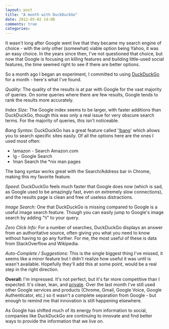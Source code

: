 ```yaml
---
layout: post
title: "A month with DuckDuckGo"
date: 2012-05-02 14:08
comments: true
categories: 
---
```


It wasn't long after Google went live that they became my search engine of choice - with the only other (somewhat) viable option being Yahoo, it was an easy choice. In the years since then, I've not questioned that choice, but now that Google is focusing on killing features and building little-used social features, the time seemed right to see if there are better options.

So a month ago I began an experiment, I committed to using [DuckDuckGo](https://duckduckgo.com/) for a month - here's what I've found.

_Quality:_ The quality of the results is at par with Google for the vast majority of queries. On some queries where there are few results, Google tends to rank the results more accurately.

_Index Size:_ The Google index seems to be larger, with faster additions than DuckDuckGo, though this was only a real issue for very obscure search terms. For the majority of queries, this isn't noticeable.

_Bang Syntax:_ DuckDuckGo has a great feature called '[!bang](https://duckduckgo.com/bang.html)' which allows you to search specific sites easily. Of all the options here are the ones I used most often:

* !amazon - Search Amazon.com
* !g - Google Search
* !man Search the *nix man pages

The bang syntax works great with the Search/Address bar in Chrome, making this my favorite feature.

_Speed:_ DuckDuckGo feels much faster that Google does now (which is sad, as Google used to be amazingly fast, even on extremely slow connections), and the results page is clean and free of useless distractions.

_Image Search:_ One that DuckDuckGo is missing compared to Google is a useful image search feature. Though you can easily jump to Google's image search by adding "!i" to your query.

_Zero Click Info:_ For a number of searches, DuckDuckGo displays an answer from an authoritative source, often giving you what you need to know without having to go any further. For me, the most useful of these is data from StackOverflow and Wikipedia.

_Auto-Complete / Suggestions:_ This is the single biggest thing I've missed, it seems like a minor feature but I didn't realize how useful it was until is wasn't available. Hopefully they'll add this at some point, would be a real step in the right direction.

**Overall:** I'm impressed. It's not perfect, but it's far more competitive than I expected. It's clean, lean, and [private](http://donttrack.us/). Over the last month I've still used other Google services and products (Chrome, Gmail, Google Voice, Google Authenticator, etc.) so it wasn't a complete separation from Google - but enough to remind me that innovation is still happening elsewhere.

As Google has shifted much of its energy from information to social, companies like DuckDuckGo are continuing to innovate and find better ways to provide the information that we live on.

